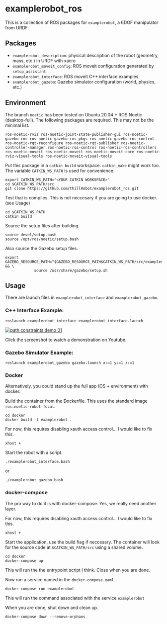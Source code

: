 # examplerobot_ros
This is a collection of ROS packages for `examplerobot`, a 6DOF manipulator from URDF.

## Packages
- `examplerobot_description`: physical description of the robot (geometry, mass, etc.) in URDF with xacro
- `examplerobot_moveit_config`: ROS moveit configuration generated by `setup_assistant` 
- `examplerobot_interface`: ROS moveit C++ interface examples
- `examplerobot_gazebo`: Gazebo simulator configuration (world, physics, etc.)

## Environment

The branch `noetic` has been tested on Ubuntu 20.04 + ROS Noetic (desktop-full). The following packages are required. This may not be the minimal list.

```
ros-noetic-rviz ros-noetic-joint-state-publisher-gui ros-noetic-gazebo-ros ros-noetic-gazebo-ros-pkgs ros-noetic-gazebo-ros-control ros-noetic-rqt-reconfigure ros-noetic-rqt-publisher ros-noetic-controller-manager ros-noetic-ros-control ros-noetic-ros-controllers ros-noetic-moveit ros-noetic-moveit ros-noetic-moveit-core ros-noetic-rviz-visual-tools ros-noetic-moveit-visual-tools 
```

Put this package in a `catkin build` workspace. `catkin_make` might work too. The variable `CATKIN_WS_PATH` is used for convenience.

```
export CATKIN_WS_PATH="<YOUR CATKIN WORKSPACE>"
cd $CATKIN_WS_PATH/src
git clone https://github.com/thillRobot/examplerobot_ros.git
```

Test that is compiles. This is not neccesary if you are going to use docker. (see Usage)

```
cd $CATKIN_WS_PATH
catkin build
```

Source the setup files after building.

```
source devel/setup.bash
source /opt/ros/noetic/setup.bash
```

Also source the Gazebo setup files. 
```
export GAZEBO_RESOURCE_PATH="$GAZEBO_RESOURCE_PATH$CATKIN_WS_PATH/src/examplerobot_ros/examplerobot_gazebo/worlds:" && \
             source /usr/share/gazebo/setup.sh
```


## Usage

There are launch files in `examplerobot_interface` and `examplerobot_gazebo`. 

### C++ Interface Example:
```
roslaunch examplerobot_interface examplerobot_interface.launch
```

[![path constraints demo 01](https://img.youtube.com/vi/2-xvE710MgQ/0.jpg)](https://www.youtube.com/watch?v=2-xvE710MgQ)

Click the screenshot to watch a demonstration on Youtube.

### Gazebo Simulator Example:
```
roslaunch examplerobot_gazebo gazebo.launch x:=1 y:=1 z:=1
```


### Docker

Alternatively, you could stand up the full app (OS + environment) with docker.

Build the container from the Dockerfile. This uses the standard image `ros:noetic-robot-focal`.
```
cd docker
docker build -t examplerobot .
```

For now, this requires disabling xauth access control... I would like to fix this. 
```
xhost +
```

Start the robot with a script.
```
./examplerobot_interface.bash
```

or 

```
./examplerobot_gazebo.bash
```

### docker-compose

The pro way to do it is with docker-compose. Yes, we really need another layer.

For now, this requires disabling xauth access control... I would like to fix this. 
```
xhost +
```

Start the application, use the build flag if neccesary. The container will look for the source code at `$CATKIN_WS_PATH/src` using a shared volume.

```
cd docker 
docker-compose up 
```

This will run the the entrypoint script I think. Close when you are done.

Now run a service named in the `docker-compose.yaml`

```
docker-compose run examplerobot
```

This will run the command associated with the service `examplerobot`

When you are done, shut down and clean up.

```
docker-compose down --remove-orphans